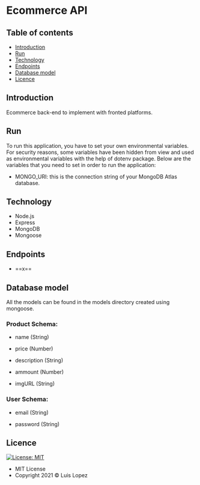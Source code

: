 # Ecommerce API

## Table of contents

* [Introduction](https://github.com/Luis-Rene-Lopez/Eccomerce-Backend-Node#introduction)
* [Run](https://github.com/Luis-Rene-Lopez/Eccomerce-Backend-Node#run)
* [Technology](https://github.com/Luis-Rene-Lopez/Eccomerce-Backend-Node#technology)
* [Endpoints](https://github.com/Luis-Rene-Lopez/Eccomerce-Backend-Node#endpoints)
* [Database model](https://github.com/Luis-Rene-Lopez/Eccomerce-Backend-Node#database-model)
* [Licence](https://github.com/Luis-Rene-Lopez/Eccomerce-Backend-Node#licence)

## Introduction

Ecommerce back-end to implement with fronted platforms. 

## Run

To run this application, you have to set your own environmental variables. For security reasons, some variables have been hidden from view and used as environmental variables with the help of dotenv package. Below are the variables that you need to set in order to run the application:

* MONGO_URI: this is the connection string of your MongoDB Atlas database.


## Technology

* Node.js
* Express
* MongoDB
* Mongoose

## Endpoints

* ==x==

## Database model

All the models can be found in the models directory created using mongoose.

### Product Schema:

* name (String)

* price (Number)

* description (String)

* ammount (Number)

* imgURL (String)

### User Schema:

* email (String)

* password (String)

## Licence
 [![License: MIT](https://img.shields.io/badge/License-MIT-yellow.svg)](https://opensource.org/licenses/MIT)

* MIT License
* Copyright 2021 © Luis Lopez
